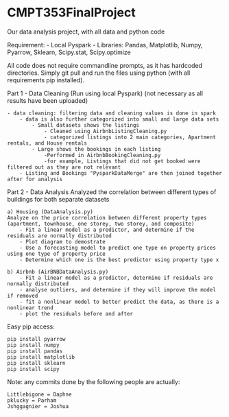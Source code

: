 # CMPT353FinalProject
Our data analysis project, with all data and python code




Requirement: 
    - Local Pyspark
    - Libraries: Pandas, Matplotlib, Numpy, Pyarrow, Sklearn, Scipy.stat, Scipy.optimize 


All code does not require commandline prompts, as it has hardcoded directories. Simply git pull and run the files using python (with all requirements pip installed).


Part 1 - Data Cleaning (Run using local Pyspark) 
(not necessary as all results have been uploaded) 

    - data cleaning: filtering data and cleaning values is done in spark 
        - data is also further categorized into small and large data sets
            - Small datasets shows the listings
				- Cleaned using AirbnbListingCleaning.py
				- categorized listings into 2 main categories, Apartment rentals, and House rentals
            - Large shows the bookings in each listing 
				-Performed in AirbnbBookingCleaning.py
				-for example, Listings that did not get booked were filtered out as they are not relevant
        - Listing and Bookings "PysparkDataMerge" are then joined together after for analysis 

Part 2 - Data Analysis 
Analyzed the correlation between different types of buildings for both separate datasets

    a) Housing (DataAnalysis.py) 
    Analyze on the price correlation between different property types (apartment, townhouse, one storey, two storey, and composite)
        - Fit a linear model as a predictor, and determine if the residuals are normally distributed
        - Plot diagram to demostrate 
        - Use a forecasting model to predict one type on property prices using one type of property price
        - Determine which one is the best predictor using property type x
        
    b) Airbnb (AirBNBDataAnalysis.py)
		- Fit a linear model as a predictor, determine if residuals are normally distributed
		- analyse outliers, and determine if they will improve the model if removed
		- fit a nonlinear model to better predict the data, as there is a nonlinear trend
		- plot the residuals before and after
	
Easy pip access:
```
pip install pyarrow
pip install numpy
pip install pandas
pip install matplotlib
pip install sklearn
pip install scipy
```

Note: any commits done by the following people are actually:
```
Littlebigone = Daphne
pklucky = Parham
Jshggagnier = Joshua
```
